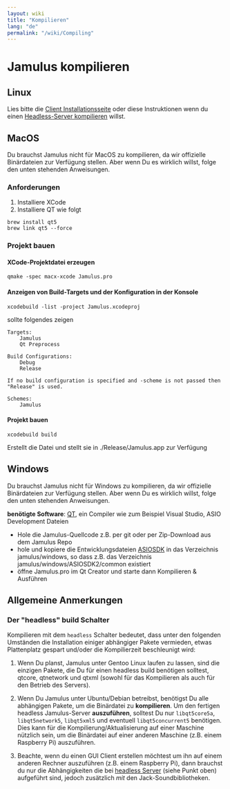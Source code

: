 ```yaml
---
layout: wiki
title: "Kompilieren"
lang: "de"
permalink: "/wiki/Compiling"
---
```


# Jamulus kompilieren

## Linux

Lies bitte die [Client Installationsseite](Installation-for-Linux) oder diese Instruktionen wenn du einen [Headless-Server kompilieren](Server-Linux#running-a-headless-server) willst.

## MacOS
Du brauchst Jamulus nicht für MacOS zu kompilieren, da wir offizielle Binärdateien zur Verfügung stellen. Aber wenn Du es wirklich willst, folge den unten stehenden Anweisungen.
### Anforderungen

1. Installiere XCode
1. Installiere QT wie folgt

```shell
brew install qt5
brew link qt5 --force
```

### Projekt bauen

#### XCode-Projektdatei erzeugen
```shell
qmake -spec macx-xcode Jamulus.pro
```

#### Anzeigen von Build-Targets und der Konfiguration in der Konsole
```shell
xcodebuild -list -project Jamulus.xcodeproj
```
sollte folgendes zeigen
```shell
Targets:
    Jamulus
    Qt Preprocess

Build Configurations:
    Debug
    Release

If no build configuration is specified and -scheme is not passed then "Release" is used.

Schemes:
    Jamulus
```

#### Projekt bauen

```shell
xcodebuild build
```

Erstellt die Datei und stellt sie in ./Release/Jamulus.app zur Verfügung


## Windows
Du brauchst Jamulus nicht für Windows zu kompilieren, da wir offizielle Binärdateien zur Verfügung stellen. Aber wenn Du es wirklich willst, folge den unten stehenden Anweisungen.

**benötigte Software**: [QT](https://www.qt.io/download), ein Compiler wie zum Beispiel Visual Studio, ASIO Development Dateien

- Hole die Jamulus-Quellcode z.B. per git oder per Zip-Download aus dem Jamulus Repo
- hole und kopiere die Entwicklungsdateien [ASIOSDK](https://www.steinberg.net/de/company/developer.html) in das Verzeichnis jamulus/windows, so dass z.B. das
  Verzeichnis jamulus/windows/ASIOSDK2/common existiert
- öffne Jamulus.pro im Qt Creator und starte dann Kompilieren & Ausführen


## Allgemeine Anmerkungen

### Der "headless" build Schalter

Kompilieren mit dem `headless` Schalter bedeutet, dass unter den folgenden Umständen die Installation einiger abhängiger Pakete vermieden, etwas Plattenplatz gespart und/oder die Kompilierzeit beschleunigt wird:

1. Wenn Du planst, Jamulus unter Gentoo Linux laufen zu lassen, sind die einzigen Pakete, die Du für einen headless build benötigen solltest, qtcore, qtnetwork und qtxml (sowohl für das Kompilieren als auch für den Betrieb des Servers).

1. Wenn Du Jamulus unter Ubuntu/Debian betreibst, benötigst Du alle abhängigen Pakete, um die Binärdatei zu **kompilieren**. Um den fertigen headless Jamulus-Server **auszuführen**, solltest Du nur `libqt5core5a`, `libqt5network5`, `libqt5xml5` und eventuell `libqt5concurrent5` benötigen. Dies kann für die Kompilierung/Aktualisierung auf einer Maschine nützlich sein, um die Binärdatei auf einer anderen Maschine (z.B. einem Raspberry Pi) auszuführen.

1. Beachte, wenn du einen GUI Client erstellen möchtest um ihn auf einem anderen Rechner auszuführen (z.B. einem Raspberry Pi), dann brauchst du nur die Abhängigkeiten die bei [headless Server](Server-Linux#running-a-headless-server) (siehe Punkt oben) aufgeführt sind, jedoch zusätzlich _mit_ den Jack-Soundbibliotheken.
